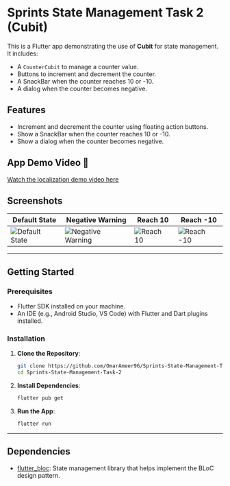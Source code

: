 # Sprints State Management Task 2 (Cubit)

This is a Flutter app demonstrating the use of **Cubit** for state management. It includes:

- A `CounterCubit` to manage a counter value.
- Buttons to increment and decrement the counter.
- A SnackBar when the counter reaches 10 or -10.
- A dialog when the counter becomes negative.

## Features

- Increment and decrement the counter using floating action buttons.
- Show a SnackBar when the counter reaches 10 or -10.
- Show a dialog when the counter becomes negative.

## App Demo Video 🎥

[Watch the localization demo video here](https://github.com/user-attachments/assets/7d66fdfb-d738-48df-9219-c7862b615a16)

## Screenshots

| Default State      | Negative Warning      | Reach 10      | Reach -10      |
| --------------- | ---------------- | ------------------ | ----------------------- |
| ![Default State](https://github.com/user-attachments/assets/1f37a689-1e60-44fe-ab30-11d8bf60c995) | ![Negative Warning](https://github.com/user-attachments/assets/d10e0064-74d4-4e80-8a63-416b645a88b8) | ![Reach 10](https://github.com/user-attachments/assets/9af6fd51-6457-416e-842d-8b7d16c34e8c) | ![Reach -10](https://github.com/user-attachments/assets/42e81cf2-3c5d-43f3-bad0-c5afcaa3c70a) |

---

## Getting Started

### Prerequisites

- Flutter SDK installed on your machine.
- An IDE (e.g., Android Studio, VS Code) with Flutter and Dart plugins installed.

### Installation

1. **Clone the Repository**:

   ```bash
   git clone https://github.com/OmarAmeer96/Sprints-State-Management-Task-2.git
   cd Sprints-State-Management-Task-2
   ```

2. **Install Dependencies**:

   ```bash
   flutter pub get
   ```

3. **Run the App**:

   ```bash
   flutter run
   ```

---

## Dependencies

- [flutter_bloc](https://pub.dev/packages/flutter_bloc): State management library that helps implement the BLoC design pattern.
